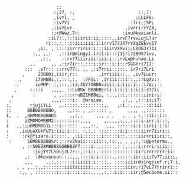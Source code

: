 
                         ::
                        :;J7, :,                        ::;7:
                        ,ivYi, ,                       ;LLLFS:
                        :iv7Yi                       :7ri;j5PL
                       ,:ivYLvr                    ,ivrrirrY2X,
                       :;r@Wwz.7r:                :ivu@kexianli.
                      :iL7::,:::iiirii:ii;::::,,irvF7rvvLujL7ur
                     ri::,:,::i:iiiiiii:i:irrv177JX7rYXqZEkvv17
                  ;i:, , ::::iirrririi:i:::iiir2XXvii;L8OGJr71i
                :,, ,,:   ,::ir@mingyi.irii:i:::j1jri7ZBOS7ivv,
                   ,::,    ::rv77iiiriii:iii:i::,rvLq@huhao.Li
               ,,      ,, ,:ir7ir::,:::i;ir:::i:i::rSGGYri712:
             :::  ,v7r:: ::rrv77:, ,, ,:i7rrii:::::, ir7ri7Lri
            ,     2OBBOi,iiir;r::        ,irriiii::,, ,iv7Luur:
          ,,     i78MBBi,:,:::,:,  :7FSL: ,iriii:::i::,,:rLqXv::
          :      iuMMP: :,:::,:ii;2GY7OBB0viiii:i:iii:i:::iJqL;::
         ,     ::::i   ,,,,, ::LuBBu BBBBBErii:i:i:i:i:i:i:r77ii
        ,       :       , ,,:::rruBZ1MBBqi, :,,,:::,::::::iiriri:
       ,               ,,,,::::i:  @arqiao.       ,:,, ,:::ii;i7:
      :,       rjujLYLi   ,,:::::,:::::::::,,   ,:i,:,,,,,::i:iii
      ::      BBBBBBBBB0,    ,,::: , ,:::::: ,      ,,,, ,,:::::::
      i,  ,  ,8BMMBBBBBBi     ,,:,,     ,,, , ,   , , , :,::ii::i::
      :      iZMOMOMBBM2::::::::::,,,,     ,,,,,,:,,,::::i:irr:i:::,
      i   ,,:;u0MBMOG1L:::i::::::  ,,,::,   ,,, ::::::i:i:iirii:i:i:
      :    ,iuUuuXUkFu7i:iii:i:::, :,:,: ::::::::i:i:::::iirr7iiri::
      :     :rk@Yizero.i:::::, ,:ii:::::::i:::::i::,::::iirrriiiri::,
       :      5BMBBBBBBSr:,::rv2kuii:::iii::,:i:,, , ,,:,:i@petermu.,
            , :r50EZ8MBBBBGOBBBZP7::::i::,:::::,: :,:,::i;rrririiii::
                :jujYY7LS0ujJL7r::,::i::,::::::::::::::iirirrrrrrr:ii:
             ,:  :@kevensun.:,:,,,::::i:i:::::,,::::::iir;ii;7v77;ii;i,
             ,,,     ,,:,::::::i:iiiii:i::::,, ::::iiiir@xingjief.r;7:i,
          , , ,,,:,,::::::::iiiiiiiiii:,:,:::::::::iiir;ri7vL77rrirri::
           :,, , ::::::::i:::i:::i:i::,,,,,:,::i:i:::iir;@Secbone.ii:::

  